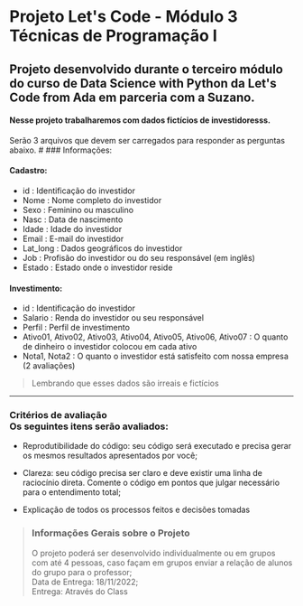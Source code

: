 # Projeto Let's Code - Módulo 3 Técnicas de Programação I

## Projeto desenvolvido durante o terceiro módulo do curso de Data Science with Python da Let's Code from Ada em parceria com a Suzano.


#### Nesse projeto trabalharemos com dados fictícios de investidoresss.

<p> Serão 3 arquivos que devem ser carregados para responder as perguntas abaixo.
#
### Informações:

#### Cadastro:

 - id : Identificação do investidor
 - Nome : Nome completo do investidor
 - Sexo : Feminino ou masculino
 - Nasc : Data de nascimento
 - Idade : Idade do investidor
 - Email : E-mail do investidor
 - Lat_long : Dados geográficos do investidor
 - Job : Profisão do investidor ou do seu responsável (em inglês)
 - Estado : Estado onde o investidor reside

#### Investimento:

 - id : Identificação do investidor
 - Salario : Renda do investidor ou seu responsável
 - Perfil : Perfil de investimento
 - Ativo01, Ativo02, Ativo03, Ativo04, Ativo05, Ativo06, Ativo07 : O quanto de dinheiro o investidor colocou em cada ativo
 - Nota1, Nota2 : O quanto o investidor está satisfeito com nossa empresa (2 avaliações)


> Lembrando que esses dados são irreais e fictícios

---

### Critérios de avaliação <br> Os seguintes itens serão avaliados:

 - Reprodutibilidade do código: seu código será executado e precisa gerar os mesmos resultados apresentados por você;

 - Clareza: seu código precisa ser claro e deve existir uma linha de raciocínio direta. Comente o código em pontos que julgar necessário para o entendimento total;

 - Explicação de todos os processos feitos e decisões tomadas

> ### Informações Gerais sobre o Projeto <br>
> O projeto poderá ser desenvolvido individualmente ou em grupos com até 4 pessoas, caso façam em grupos enviar a relação de alunos do grupo para o professor;<br>
> Data de Entrega: 18/11/2022;<br>
> Entrega: Através do Class
